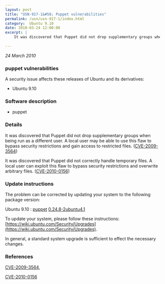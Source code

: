 ```yaml
---
layout: post
title: "USN-917-1&#58; Puppet vulnerabilities"
permalink: /usn/usn-917-1/index.html
category:  Ubuntu 9.10
date: 2010-03-24 12:00:00
excerpt: |
    It was discovered that Puppet did not drop supplementary groups when being run as a different user. A local user may be able to use this flaw to bypass security restrictions and gain access to restricted files. ([CVE-2009-3564](http://people.ubuntu.com/~ubuntu-security/cve/CVE-2009-3564))
    
--- 
```

 
 

*24 March 2010*

### puppet vulnerabilities

A security issue affects these releases of Ubuntu and its derivatives:

* Ubuntu 9.10

### Software description

* puppet 

### Details

It was discovered that Puppet did not drop supplementary groups when being run as a different user. A local user may be able to use this flaw to bypass security restrictions and gain access to restricted files. ([CVE-2009-3564](http://people.ubuntu.com/~ubuntu-security/cve/CVE-2009-3564))

It was discovered that Puppet did not correctly handle temporary files. A local user can exploit this flaw to bypass security restrictions and overwrite arbitrary files. ([CVE-2010-0156](http://people.ubuntu.com/~ubuntu-security/cve/CVE-2010-0156)) 

### Update instructions

The problem can be corrected by updating your system to the following package version:

Ubuntu 9.10
 : [puppet](https://launchpad.net/ubuntu/+source/puppet) <span> [0.24.8-2ubuntu4.1](https://launchpad.net/ubuntu/+source/puppet/0.24.8-2ubuntu4.1) </span> 

To update your system, please follow these instructions: [https://wiki.ubuntu.com/Security/Upgrades](https://wiki.ubuntu.com/Security/Upgrades).

In general, a standard system upgrade is sufficient to effect the necessary changes. 

### References

 
 [CVE-2009-3564](http://people.ubuntu.com/~ubuntu-security/cve/CVE-2009-3564), 

 [CVE-2010-0156](http://people.ubuntu.com/~ubuntu-security/cve/CVE-2010-0156)
 

